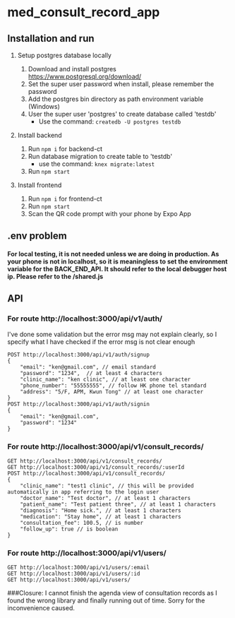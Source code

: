 # med_consult_record_app

## Installation and run

1. Setup postgres database locally
    1. Download and install postgres https://www.postgresql.org/download/
    2. Set the super user password when install, please remember the password
    3. Add the postgres bin directory as path environment variable (Windows)
    4. User the super user 'postgres' to create database called 'testdb'
        - Use the command: `createdb -U postgres testdb`
      
2. Install backend
    1. Run `npm i` for backend-ct
    2. Run database migration to create table to 'testdb'  
        - use the command: `knex migrate:latest`
    3. Run `npm start`
3. Install frontend
    1. Run `npm i` for frontend-ct
    2. Run `npm start`
    3. Scan the QR code prompt with your phone by Expo App

## .env problem

#### For local testing, it is not needed unless we are doing in production. As your phone is not in localhost, so it is meaningless to set the environment variable for the BACK_END_API. It should refer to the local debugger host ip. Please refer to the /shared.js

## API

### For route http://localhost:3000/api/v1/auth/ 
I've done some validation but the error msg may not explain clearly, so I specify what I have checked if the error msg is not clear enough 

	POST http://localhost:3000/api/v1/auth/signup
	{
		"email": "ken@gmail.com", // email standard
		"password": "1234",  // at least 4 characters
		"clinic_name": "ken clinic", // at least one character
		"phone_number": "55555555", // follow HK phone tel standard
		"address": "5/F, APM, Kwun Tong" // at least one character
	}
	POST http://localhost:3000/api/v1/auth/signin
	{
		"email": "ken@gmail.com",
		"password": "1234"
	}

### For route http://localhost:3000/api/v1/consult_records/
	GET http://localhost:3000/api/v1/consult_records/
	GET http://localhost:3000/api/v1/consult_records/:userId
	POST http://localhost:3000/api/v1/consult_records/
	{
		"clinic_name": "test1 clinic", // this will be provided automatically in app referring to the login user
		"doctor_name": "Test doctor", // at least 1 characters
		"patient_name": "Test patient three", // at least 1 characters
		"diagnosis": "Home sick.", // at least 1 characters
		"medication": "Stay home", // at least 1 characters
		"consultation_fee": 100.5, // is number
		"follow_up": true // is boolean
	}
	
### For route http://localhost:3000/api/v1/users/
    GET http://localhost:3000/api/v1/users/:email
	GET http://localhost:3000/api/v1/users/:id
	GET http://localhost:3000/api/v1/users/

###Closure:
I cannot finish the agenda view of consultation records as I found the wrong library and finally running out of time. Sorry for the inconvenience caused.
